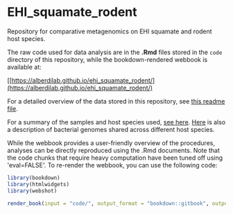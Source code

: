 # EHI_squamate_rodent
Repository for comparative metagenomics on EHI squamate and rodent host species.

The raw code used for data analysis are in the **.Rmd** files stored in the `code` directory of this repository, while the bookdown-rendered webbook is available at:

[[https://alberdilab.github.io/ehi_squamate_rodent/](https://alberdilab.github.io/ehi_squamate_rodent/)

For a detailed overview of the data stored in this repository, see [this readme file](https://github.com/alberdilab/EHI_squamate_rodent/tree/main/data_files_description.md).

For a summary of the samples and host species used, [see here](https://github.com/alberdilab/EHI_squamate_rodent/blob/main/code/supplemental/supp_host_species_representation.qmd). [Here](https://github.com/alberdilab/EHI_squamate_rodent/blob/main/code/supplemental/supp_genomes_across_hosts.md) is also a description of bacterial genomes shared across different host species.

While the webbook provides a user-friendly overview of the procedures, analyses can be directly reproduced using the .Rmd documents. Note that the code chunks that require heavy computation have been tuned off using 'eval=FALSE'. To re-render the webbook, you can use the following code:

```r
library(bookdown)
library(htmlwidgets)
library(webshot)

render_book(input = "code/", output_format = "bookdown::gitbook", output_dir = "../docs")
```

